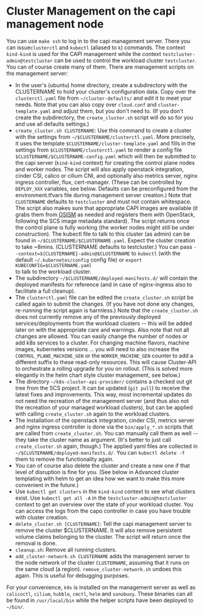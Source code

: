 # Cluster Management on the capi management node

You can use `make ssh` to log in to the capi management server. There you can issue`clusterctl` and `kubectl` (aliased
to `k`) commands. The context `kind-kind`
is used for the CAPI management while the context `testcluster-admin@testcluster` can
be used to control the workload cluster `testcluster`. You can of course create many
of them. There are management scripts on the management server:

- In the user's (ubuntu) home directory, create a subdirectory with the CLUSTERNAME
  to hold your cluster's configuration data. Copy over the `clusterctl.yaml` file
  from `~/cluster-defaults/` and edit it to meet your needs. Note that you can also
  copy over `cloud.conf` and `cluster-template.yaml` and adjust them, but you don't
  need to. (If you don't create the subdirectory, the `create_cluster.sh` script
  will do so for you and use all defaults settings.)
- `create_cluster.sh CLUSTERNAME`: Use this command to create a cluster with
  the settings from `~/$CLUSTERNAME/clusterctl.yaml`. More precisely, it uses the template
  `$CLUSTERNAME/cluster-template.yaml` and fills in the settings from
  `$CLUSTERNAME/clusterctl.yaml` to render a config file `$CLUSTERNAME/$CLUSTERNAME-config.yaml`
  which will then be submitted to the capi server (`kind-kind` context) for creating
  the control plane nodes and worker nodes. The script will also apply openstack integration,
  cinder CSI, calico or cilium CNI, and optionally also metrics server, nginx ingress controller,
  flux, cert-manager. (These can be controlled by `DEPLOY_XXX` variables, see below.
  Defaults can be preconfigured from the environment.tfvars file during management server
  creation.)
  Note that `CLUSTERNAME` defaults to `testcluster` and must not contain
  whitespace.
  The script also makes sure that appropriate CAPI images are available (it grabs them
  from [OSISM](https://minio.services.osism.tech/openstack-k8s-capi-images)
  as needed and registers them with OpenStack, following the SCS image metadata
  standard).
  The script returns once the control plane is fully working (the worker
  nodes might still be under construction). The kubectl file to talk to this
  cluster (as admin) can be found in `~/$CLUSTERNAME/$CLUSTERNAME.yaml`. Expect the cluster
  creation to take ~8mins. (CLUSTERNAME defaults to testcluster.) You can pass
  `--context=${CLUSTERNAME}-admin@$CLUSTERNAME` to `kubectl` (with the
  default `~/.kubernetes/config` config file) or `export KUBECONFIG=$CLUSTERNAME.yaml`\
  to talk to the workload cluster.
- The subdirectory `~/$CLUSTERNAME/deployed-manifests.d/` will contain the
  deployed manifests for reference (and in case of nginx-ingress also to facilitate
  a full cleanup).
- The `clusterctl.yaml` file can be edited the `create_cluster.sh` script
  be called again to submit the changes. (If you have not done any changes,
  re-running the script again is harmless.) Note that the `create_cluster.sh`
  does not currently remove any of the previously deployed services/deployments
  from the workload clusters -- this will be added later on with the appropriate
  care and warnings. Also note that not all changes are allowed. You can easily
  change the number of nodes or add k8s services to a cluster. For changing
  machine flavors, machine images, kubernetes versions ... you will need to
  also increase the `CONTROL_PLANE_MACHINE_GEN` or the `WORKER_MACHINE_GEN`
  counter to add a different suffix to these read-only resources. This will
  cause Cluster-API to orchestrate a rolling upgrade for you on rollout.
  (This is solved more elegantly in the helm chart style cluster management, see below.)
- The directory `~/k8s-cluster-api-provider/` contains a checked out git tree
  from the SCS project. It can be updated (`git pull`) to receive the latest
  fixes and improvements. This way, most incremental updates do not need the
  recreation of the management server (and thus also not the recreation of your
  managed workload clusters), but can be applied with calling `create_cluster.sh`
  again to the workload clusters.
- The installation of the openstack integration, cinder CSI, metrics server and
  nginx ingress controller is done via the `bin/apply_*.sh` scripts that are called
  from `create_cluster.sh`. You can manually call them as well -- they take
  the cluster name as argument. (It's better to just call `create_cluster.sh`
  again, though.) The applied yaml files are collected in
  `~/$CLUSTERNAME/deployed-manifests.d/`. You can `kubectl delete -f` them
  to remove the functionality again.
- You can of course also delete the cluster and create a new one if that
  level of disruption is fine for you. (See below in Advanced cluster templating
  with helm to get an idea how we want to make this more convenient in the future.)
- Use `kubectl get clusters` in the `kind-kind` context to see what clusters
  exist. Use `kubectl get all -A` in the `testcluster-admin@testcluster` context
  to get an overview over the state of your workload cluster. You can access the logs
  from the capo controller in case you have trouble with cluster creation.
- `delete_cluster.sh [CLUSTERNAME]`: Tell the capi management server to remove
  the cluster $CLUSTERNAME. It will also remove persistent volume claims belonging
  to the cluster. The script will return once the removal is done.
- `cleanup.sh`: Remove all running clusters.
- `add_cluster-network.sh CLUSTERNAME` adds the management server to the node network
  of the cluster `CLUSTERNAME`, assuming that it runs on the same cloud (a region).
  `remove_cluster-network.sh` undoes this again. This is useful for debugging
  purposes.

For your convenience, `k9s` is installed on the management server as well
as `calicoctl`, `cilium`, `hubble`, `cmctl`, `helm` and `sonobuoy`.
These binaries can all be found in `/usr/local/bin` while the helper scripts
have been deployed to `~/bin/`.
